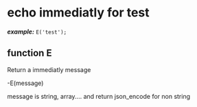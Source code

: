 # echo immediatly for test

**_example:_**
`E('test');`

## function E

Return a immediatly message

-E(message)

message is string, array.... and return json_encode for non string
